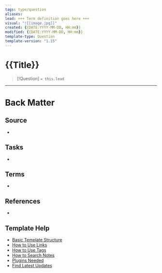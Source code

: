 ```yaml
---
tags: type/question
aliases:
lead: +++ Term definition goes here +++
visual: "![[image.jpg]]"
created: {{DATE:YYYY-MM-DD, HH:mm}}
modified: {{DATE:YYYY-MM-DD, HH:mm}}
template-type: Question
template-version: "1.15"
---
```

<!--  See "Template Help" below for using properties -->

# {{Title}}

<!-- Detailed question from short title in front matter -->

> [!Question]
> `= this.lead`

<!-- Answer the detailed question  -->



---
# Back Matter

## Source
<!-- Always keep a link to the source. --> 
- 

## Tasks
<!-- What remains to be done with this note? --> 
- 

## Terms
<!-- Links to definition pages -->
- 

## References
<!-- Links to pages where the answer is used for -->
- 

## Template Help
<!-- Links to external help pages on GitHub. -->
- [Basic Template Structure](https://github.com/groepl/Obsidian-Templates#basic-template-structure)
- [How to Use Links](https://github.com/groepl/Obsidian-Templates#how-to-use-links)
- [How to Use Tags](https://github.com/groepl/Obsidian-Templates#how-to-use-tags)
- [How to Search Notes](https://github.com/groepl/Obsidian-Templates#how-to-search-notes)
- [Plugins Needed](https://github.com/groepl/Obsidian-Templates#obsidian-plugins-needed)
- [Find Latest Updates](https://github.com/groepl/Obsidian-Templates)